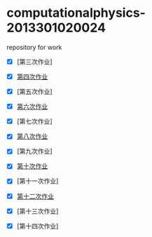# computationalphysics-2013301020024
repository for work
- [x] [第三次作业]
- [x] [第四次作业](https://github.com/x-blossom/computationalphysics-2013301020024/blob/master/4th/readme4th.md)
- [x] [第五次作业]
- [x] [第六次作业](https://www.zybuluo.com/X-blossom/note/350703)
- [x] [第七次作业]
- [x] [第八次作业](https://www.zybuluo.com/X-blossom/note/363716)

- [x] [第九次作业]
- [x] [第十次作业](https://www.zybuluo.com/X-blossom/note/413921)
- [x] [第十一次作业]
- [x] [第十二次作业](https://www.zybuluo.com/X-blossom/note/377527)
- [x] [第十三次作业]
- [x] [第十四次作业]
